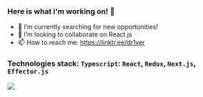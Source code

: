 ### Here is what i'm working on! 👋

- 🎯 I’m currently searching for new opportunities!
- 👯 I’m looking to collaborate on React.js
- 📫 How to reach me: https://linktr.ee/dr1ver
### Technologies stack: `Typescript`: `React`, `Redux`, `Next.js`, `Effector.js`
[![](https://www.codewars.com/users/dr1verrr/badges/large)](https://www.codewars.com/users/dr1verrr)
